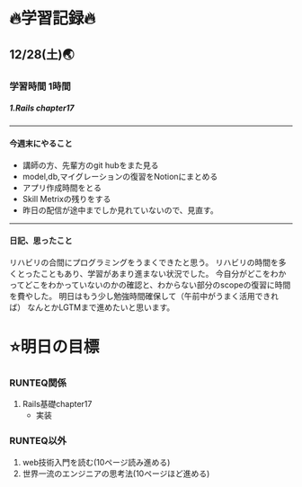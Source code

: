 # 🔥学習記録🔥
## 12/28(土)🌏
### 学習時間 1時間
##### 1.Rails chapter17

***
#### 今週末にやること
- 講師の方、先輩方のgit hubをまた見る
- model,db,マイグレーションの復習をNotionにまとめる
- アプリ作成時間をとる
- Skill Metrixの残りをする
- 昨日の配信が途中までしか見れていないので、見直す。

***
#### 日記、思ったこと
リハビリの合間にプログラミングをうまくできたと思う。
リハビリの時間を多くとったこともあり、学習があまり進まない状況でした。
今自分がどこをわかってどこをわかっていないのかの確認と、わからない部分のscopeの復習に時間を費やした。
明日はもう少し勉強時間確保して（午前中がうまく活用できれば）
なんとかLGTMまで進めたいと思います。

# ⭐️明日の目標
### RUNTEQ関係
1.  Rails基礎chapter17
	- 実装

### RUNTEQ以外
1. web技術入門を読む(10ページ読み進める)
2. 世界一流のエンジニアの思考法(10ページほど進める)
